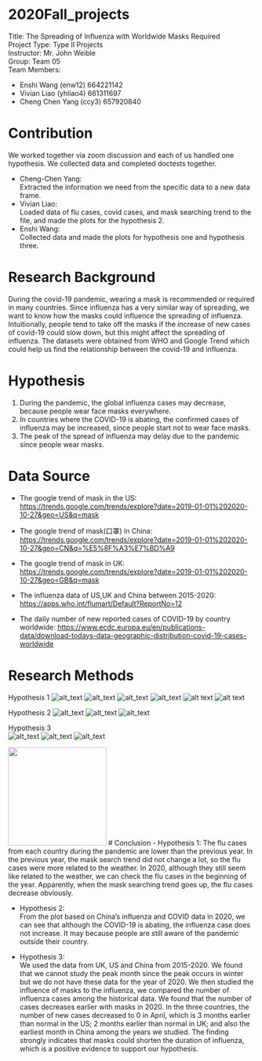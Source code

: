 # 2020Fall_projects
Title: The Spreading of Influenza with Worldwide Masks Required  
Project Type: Type II Projects  
Instructor: Mr. John Weible  
Group: Team 05  
Team Members:
- Enshi Wang (enw12) 664221142  
- Vivian Liao (yhliao4) 661311697
- Cheng Chen Yang (ccy3) 657920840
# Contribution
We worked together via zoom discussion and each of us handled one hypothesis. We collected data and completed doctests together.
- Cheng-Chen Yang:  
Extracted the information we need from the specific data to a new data frame.
- Vivian Liao:  
Loaded data of flu cases, covid cases, and mask searching trend to the file, and made the plots for the hypothesis 2.
- Enshi Wang:   
Collected data and made the plots for hypothesis one and hypothesis three.

# Research Background
During the covid-19 pandemic, wearing a mask is recommended or required in many countries. Since influenza has a very similar way of spreading, we want to know how the masks could influence the spreading of influenza. Intuitionally, people tend to take off the masks if the increase of new cases of covid-19 could slow down, but this might affect the spreading of influenza. The datasets were obtained from WHO and Google Trend which could help us find the relationship between the covid-19 and influenza.

# Hypothesis
1) During the pandemic, the global influenza cases may decrease, because people wear face masks everywhere.  
2) In countries where the COVID-19 is abating, the confirmed cases of influenza may be increased, since people start not to wear face masks.  
3) The peak of the spread of influenza may delay due to the pandemic since people wear masks.  

# Data Source
- The google trend of mask in the US:  
https://trends.google.com/trends/explore?date=2019-01-01%202020-10-27&geo=US&q=mask  
  
- The google trend of mask(口罩) in China:  
https://trends.google.com/trends/explore?date=2019-01-01%202020-10-27&geo=CN&q=%E5%8F%A3%E7%BD%A9  
  
- The google trend of mask in UK:  
https://trends.google.com/trends/explore?date=2019-01-01%202020-10-27&geo=GB&q=mask  
  
- The influenza data of US,UK and China between 2015-2020:  
https://apps.who.int/flumart/Default?ReportNo=12  
 
- The daily number of new reported cases of COVID-19 by country worldwide:
https://www.ecdc.europa.eu/en/publications-data/download-todays-data-geographic-distribution-covid-19-cases-worldwide
  
# Research Methods
Hypothesis 1
![alt_text](https://github.com/yihsuanliao/2020Fall_projects/blob/main/plot/h1_US_19.png?raw=true)
![alt_text](https://github.com/yihsuanliao/2020Fall_projects/blob/main/plot/h1_US_20.png?raw=true)
![alt_text](https://github.com/yihsuanliao/2020Fall_projects/blob/main/plot/h1_C_19.png?raw=true)
![alt_text](https://github.com/yihsuanliao/2020Fall_projects/blob/main/plot/h1_C_20.png?raw=true)
![alt text](https://github.com/yihsuanliao/2020Fall_projects/blob/main/plot/h1_UK_19.png?raw=true)
![alt text](https://github.com/yihsuanliao/2020Fall_projects/blob/main/plot/%20h1_UK_20.png?raw=true)

Hypothesis 2
![alt_text](https://github.com/yihsuanliao/2020Fall_projects/blob/main/plot/h2_US_20.png?raw=true)
![alt_text](https://github.com/yihsuanliao/2020Fall_projects/blob/main/plot/h2_UK_20.png?raw=true)
![alt_text](https://github.com/yihsuanliao/2020Fall_projects/blob/main/plot/h2_C_20.png?raw=true)

Hypothesis 3  
![alt_text](https://github.com/yihsuanliao/2020Fall_projects/blob/main/plot/h3_US.png?raw=true)
![alt_text](https://github.com/yihsuanliao/2020Fall_projects/blob/main/plot/h3_UK.png?raw=true)
![alt_text](https://github.com/yihsuanliao/2020Fall_projects/blob/main/plot/h3_C.png?raw=true)

<img src="https://github.com/yihsuanliao/2020Fall_projects/blob/main/plot/h3_C.png?raw=true" width="200" />
# Conclusion
- Hypothesis 1:  
The flu cases from each country during the pandemic are lower than the previous year. In the previous year, the mask search trend did not change a lot, so the flu cases were more related to the weather.
In 2020, although they still seem like related to the weather, we can check the flu cases in the beginning of the year.
Apparently, when the mask searching trend goes up, the flu cases decrease obviously.  
  
- Hypothesis 2:  
From the plot based on China’s influenza and COVID data in 2020, we can see that although the COVID-19 is abating, the influenza case does not increase.
It may because people are still aware of the pandemic outside their country.  
  
- Hypothesis 3:  
We used the data from UK, US and China from 2015-2020. We found that we cannot 
study the peak month since the peak occurs in winter but we do not have these data for the year of 2020.
We then studied  the influence of masks to the influenza, we compared the number of influenza cases
among the historical data. We found that the number of cases decreases earlier with masks in 2020. In the three countries, the number of 
new cases decreased to 0 in April,  which is 3 months earlier than normal in the US; 2 months earlier 
than normal in UK; and also the earliest month in China among the years we studied.  The finding strongly indicates 
that masks could shorten the duration of influenza, which is a positive evidence to support our hypothesis.